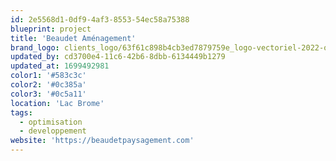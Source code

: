 ```yaml
---
id: 2e5568d1-0df9-4af3-8553-54ec58a75388
blueprint: project
title: 'Beaudet Aménagement'
brand_logo: clients_logo/63f61c898b4cb3ed7879759e_logo-vectoriel-2022-officiel.png
updated_by: cd3700e4-11c6-42b6-8dbb-6134449b1279
updated_at: 1699492981
color1: '#583c3c'
color2: '#0c385a'
color3: '#0c5a11'
location: 'Lac Brome'
tags:
  - optimisation
  - developpement
website: 'https://beaudetpaysagement.com'
---
```

